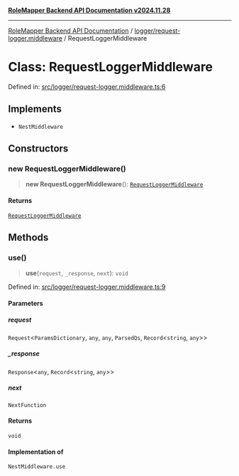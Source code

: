 [**RoleMapper Backend API Documentation v2024.11.28**](../../../README.md)

***

[RoleMapper Backend API Documentation](../../../modules.md) / [logger/request-logger.middleware](../README.md) / RequestLoggerMiddleware

# Class: RequestLoggerMiddleware

Defined in: [src/logger/request-logger.middleware.ts:6](https://github.com/FlowCraft-AG/RoleMapper/blob/55ba436164ff7e5a7c4d8ad55ac7ddffe5029190/backend/src/logger/request-logger.middleware.ts#L6)

## Implements

- `NestMiddleware`

## Constructors

### new RequestLoggerMiddleware()

> **new RequestLoggerMiddleware**(): [`RequestLoggerMiddleware`](RequestLoggerMiddleware.md)

#### Returns

[`RequestLoggerMiddleware`](RequestLoggerMiddleware.md)

## Methods

### use()

> **use**(`request`, `_response`, `next`): `void`

Defined in: [src/logger/request-logger.middleware.ts:9](https://github.com/FlowCraft-AG/RoleMapper/blob/55ba436164ff7e5a7c4d8ad55ac7ddffe5029190/backend/src/logger/request-logger.middleware.ts#L9)

#### Parameters

##### request

`Request`\<`ParamsDictionary`, `any`, `any`, `ParsedQs`, `Record`\<`string`, `any`\>\>

##### \_response

`Response`\<`any`, `Record`\<`string`, `any`\>\>

##### next

`NextFunction`

#### Returns

`void`

#### Implementation of

`NestMiddleware.use`
